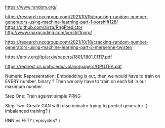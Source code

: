 

https://www.random.org/

https://research.nccgroup.com/2021/10/15/cracking-random-number-generators-using-machine-learning-part-1-xorshift128/
https://github.com/airza/RngPredictor
http://www.maxgcoding.com/xorshiftpnrg/

https://research.nccgroup.com/2021/10/18/cracking-random-number-generators-using-machine-learning-part-2-mersenne-twister/

https://arxiv.org/ftp/arxiv/papers/1801/1801.01117.pdf

https://redirect.cs.umbc.edu/~olano/papers/GPUTEA.pdf


Numeric Representation:
Embdedding is out, then we would have to train on EVERY number.
binary ?  Then we only have to train on each bit in our maximum number.

Step One:  Train against simple PRNG

Step Two: Create GAN with discriminator trying to predict generator. ( imbalanced training? )

RNN vs FFT?  ( epicycles? )